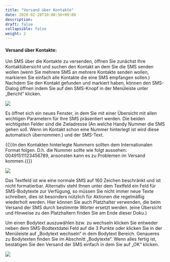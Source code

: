 ```yaml
---
title: "Versand über Kontakte"
date: 2020-02-28T10:08:56+09:00
description: 
draft: false
collapsible: false
weight: 2
---
```


#### Versand über Kontakte:

Um SMS über die Kontakte zu versenden, öffnen Sie zunächst Ihre Kontaktübersicht und suchen den Kontakt an dem Sie die SMS senden wollen (wenn Sie mehrere SMS an mehrere Kontakte senden wollen, markieren Sie einfach alle Kontakte die eine SMS empfangen sollen.) Nachdem Sie den Kontakt gefunden und markiert haben, können den SMS-Dialog öffnen indem Sie auf den SMS-Knopf in der Menüleiste unter „Bericht“ klicken.

![](/images/connectornav/sms/sms_kontakte.png)

Es öffnet sich ein neues Fenster, in dem Sie mit einer Übersicht mit allen wichtigen Parametern für Ihre SMS präsentiert werden. Die beiden wichtigsten Felder sind die Zieladresse (An welche Handy Nummer die SMS gehen soll. Wenn im Kontakt schon eine Nummer hinterlegt ist wird diese automatisch übernommen.) und der SMS-Text.

{{<notice info>}}In den Kontakten hinterlegte Nummern sollten dem Internationalen Format folgen. D.h. die Nummer sollte wie folgt aussehen: 00491511123456789, ansonsten kann es zu Problemen im Versand kommen.{{</notice>}}

![](/images/connectornav/sms/sms_kontakte2.png)

Das Textfeld ist wie eine normale SMS auf 160 Zeichen beschränkt und ist nicht formatierbar. Alternativ steht Ihnen unter dem Textfeld ein Feld für SMS-Bodytexte zur Verfügung, so müssen Sie nicht immer neue Texte schreiben, dies ist besonders nützlich für Aktionen die regelmäßig wiederholt werden. Hier können Sie auch Platzhalter verwenden, die beim Versand der SMS durch bestimmte Wörter ersetzt werden. (eine Übersicht und Hinweise zu den Platzhaltern finden Sie am Ende dieser Doku.)

Um einen Bodytext auszuwählen bzw. zu wechseln klicken Sie entweder neben dem SMS-Bodtextdatei Feld auf die 3 Punkte oder klicken Sie in der Menüleiste auf „Bodytext wechseln“ in dem Bodytext Bereich. Genaueres zu Bodytexten finden Sie im Abschnitt „Bodytexte“. Wenn alles fertig ist, bestätigen Sie den Versand der SMS einfach in dem Sie auf „OK“ klicken.

![](/images/connectornav/sms/sms_kontakte3.png)